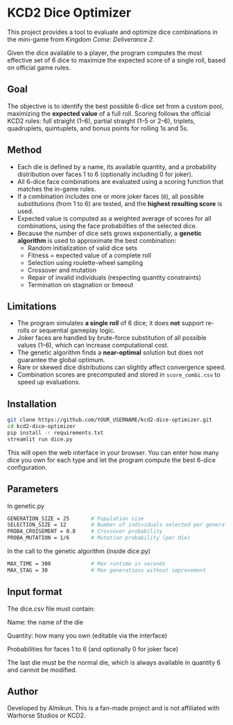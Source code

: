 # KCD2 Dice Optimizer

This project provides a tool to evaluate and optimize dice combinations in the mini-game from *Kingdom Come: Deliverance 2*.

Given the dice available to a player, the program computes the most effective set of 6 dice to maximize the expected score of a single roll, based on official game rules.

## Goal

The objective is to identify the best possible 6-dice set from a custom pool, maximizing the **expected value** of a full roll. Scoring follows the official KCD2 rules: full straight (1–6), partial straight (1–5 or 2–6), triplets, quadruplets, quintuplets, and bonus points for rolling 1s and 5s.

## Method

- Each die is defined by a name, its available quantity, and a probability distribution over faces 1 to 6 (optionally including 0 for joker).
- All 6-dice face combinations are evaluated using a scoring function that matches the in-game rules.
- If a combination includes one or more joker faces (`0`), all possible substitutions (from 1 to 6) are tested, and the **highest resulting score** is used.
- Expected value is computed as a weighted average of scores for all combinations, using the face probabilities of the selected dice.
- Because the number of dice sets grows exponentially, a **genetic algorithm** is used to approximate the best combination:
  - Random initialization of valid dice sets
  - Fitness = expected value of a complete roll
  - Selection using roulette-wheel sampling
  - Crossover and mutation
  - Repair of invalid individuals (respecting quantity constraints)
  - Termination on stagnation or timeout

## Limitations

- The program simulates **a single roll** of 6 dice; it does **not** support re-rolls or sequential gameplay logic.
- Joker faces are handled by brute-force substitution of all possible values (1–6), which can increase computational cost.
- The genetic algorithm finds a **near-optimal** solution but does not guarantee the global optimum.
- Rare or skewed dice distributions can slightly affect convergence speed.
- Combination scores are precomputed and stored in `score_combi.csv` to speed up evaluations.

## Installation

```bash
git clone https://github.com/YOUR_USERNAME/kcd2-dice-optimizer.git
cd kcd2-dice-optimizer
pip install -r requirements.txt
streamlit run dice.py
```
This will open the web interface in your browser. You can enter how many dice you own for each type and let the program compute the best 6-dice configuration.

## Parameters
In genetic.py
```bash
GENERATION_SIZE = 25       # Population size
SELECTION_SIZE = 12        # Number of individuals selected per generation
PROBA_CROISEMENT = 0.8     # Crossover probability
PROBA_MUTATION = 1/6       # Mutation probability (per die)
```
In the call to the genetic algorithm (inside dice.py)
```bash
MAX_TIME = 300             # Max runtime in seconds
MAX_STAG = 30              # Max generations without improvement
```

## Input format
The dice.csv file must contain:

Name: the name of the die

Quantity: how many you own (editable via the interface)

Probabilities for faces 1 to 6 (and optionally 0 for joker face)

The last die must be the normal die, which is always available in quantity 6 and cannot be modified.

## Author
Developed by Almikun.
This is a fan-made project and is not affiliated with Warhorse Studios or KCD2.
